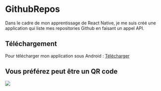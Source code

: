 # GithubRepos
Dans le cadre de mon apprentissage de React Native, je me suis créé une application qui liste mes repositories Github en faisant un appel API.

## Téléchargement

Pour télécharger mon application sous Android : [Télécharger](https://play.google.com/store/apps/details?id=com.laznet.repos)

## Vous préférez peut être un QR code

![](https://i.ibb.co/d0g00XS/qrcode.png)
